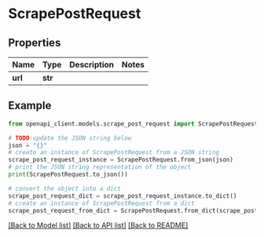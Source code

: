 # ScrapePostRequest


## Properties

Name | Type | Description | Notes
------------ | ------------- | ------------- | -------------
**url** | **str** |  | 

## Example

```python
from openapi_client.models.scrape_post_request import ScrapePostRequest

# TODO update the JSON string below
json = "{}"
# create an instance of ScrapePostRequest from a JSON string
scrape_post_request_instance = ScrapePostRequest.from_json(json)
# print the JSON string representation of the object
print(ScrapePostRequest.to_json())

# convert the object into a dict
scrape_post_request_dict = scrape_post_request_instance.to_dict()
# create an instance of ScrapePostRequest from a dict
scrape_post_request_from_dict = ScrapePostRequest.from_dict(scrape_post_request_dict)
```
[[Back to Model list]](../README.md#documentation-for-models) [[Back to API list]](../README.md#documentation-for-api-endpoints) [[Back to README]](../README.md)


